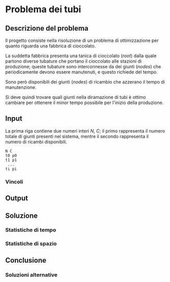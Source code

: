# Problema dei tubi

## Descrizione del problema

Il progetto consiste nella risoluzione di un problema di ottimizzazione per quanto riguarda una fabbrica di cioccolato.

La suddetta fabbrica presenta una tanica di cioccolato (*root*) dalla quale partono diverse tubature che portano il 
cioccolato alle stazioni di produzione; queste tubature sono interconnesse da dei giunti (*nodes*) che periodicamente
devono essere manutenuti, e questo richiede del tempo.

Sono però disponibili dei giunti (*nodes*) di ricambio che azzerano il tempo di manutenzione.

Si deve quindi trovare quali giunti nella diramazione di tubi è ottimo cambiare per ottenere il minor tempo possibile
per l'inizio della produzione.

## Input

La prima riga contiene due numeri interi $N$, $C$; il primo rappresenta il numero totale di giunti presenti nel sistema,
mentre il secondo rappresenta il numero di ricambi disponibili.

```
N C
t0 p0
t1 p1
 ...
ti pi
```

### Vincoli


## Output


## Soluzione


### Statistiche di tempo


### Statistiche di spazio


## Conclusione

### Soluzioni alternative


